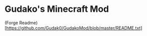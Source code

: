 # Gudako's Minecraft Mod
(Forge Readme)[https://github.com/Gudak0/GudakoMod/blob/master/README.txt]
